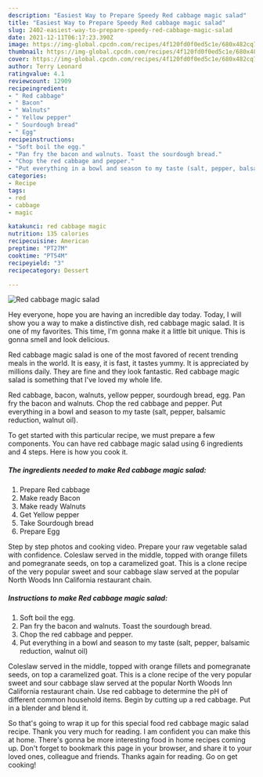 ```yaml
---
description: "Easiest Way to Prepare Speedy Red cabbage magic salad"
title: "Easiest Way to Prepare Speedy Red cabbage magic salad"
slug: 2402-easiest-way-to-prepare-speedy-red-cabbage-magic-salad
date: 2021-12-11T06:17:23.390Z
image: https://img-global.cpcdn.com/recipes/4f120fd0f0ed5c1e/680x482cq70/red-cabbage-magic-salad-recipe-main-photo.jpg
thumbnail: https://img-global.cpcdn.com/recipes/4f120fd0f0ed5c1e/680x482cq70/red-cabbage-magic-salad-recipe-main-photo.jpg
cover: https://img-global.cpcdn.com/recipes/4f120fd0f0ed5c1e/680x482cq70/red-cabbage-magic-salad-recipe-main-photo.jpg
author: Terry Leonard
ratingvalue: 4.1
reviewcount: 12909
recipeingredient:
- " Red cabbage"
- " Bacon"
- " Walnuts"
- " Yellow pepper"
- " Sourdough bread"
- " Egg"
recipeinstructions:
- "Soft boil the egg."
- "Pan fry the bacon and walnuts. Toast the sourdough bread."
- "Chop the red cabbage and pepper."
- "Put everything in a bowl and season to my taste (salt, pepper, balsamic reduction, walnut oil)"
categories:
- Recipe
tags:
- red
- cabbage
- magic

katakunci: red cabbage magic 
nutrition: 135 calories
recipecuisine: American
preptime: "PT27M"
cooktime: "PT54M"
recipeyield: "3"
recipecategory: Dessert

---
```



![Red cabbage magic salad](https://img-global.cpcdn.com/recipes/4f120fd0f0ed5c1e/680x482cq70/red-cabbage-magic-salad-recipe-main-photo.jpg)

Hey everyone, hope you are having an incredible day today. Today, I will show you a way to make a distinctive dish, red cabbage magic salad. It is one of my favorites. This time, I'm gonna make it a little bit unique. This is gonna smell and look delicious.

Red cabbage magic salad is one of the most favored of recent trending meals in the world. It is easy, it is fast, it tastes yummy. It is appreciated by millions daily. They are fine and they look fantastic. Red cabbage magic salad is something that I've loved my whole life.

Red cabbage, bacon, walnuts, yellow pepper, sourdough bread, egg. Pan fry the bacon and walnuts. Chop the red cabbage and pepper. Put everything in a bowl and season to my taste (salt, pepper, balsamic reduction, walnut oil).


To get started with this particular recipe, we must prepare a few components. You can have red cabbage magic salad using 6 ingredients and 4 steps. Here is how you cook it.

<!--inarticleads1-->

##### The ingredients needed to make Red cabbage magic salad:

1. Prepare  Red cabbage
1. Make ready  Bacon
1. Make ready  Walnuts
1. Get  Yellow pepper
1. Take  Sourdough bread
1. Prepare  Egg


Step by step photos and cooking video. Prepare your raw vegetable salad with confidence. Coleslaw served in the middle, topped with orange fillets and pomegranate seeds, on top a caramelized goat. This is a clone recipe of the very popular sweet and sour cabbage slaw served at the popular North Woods Inn California restaurant chain. 

<!--inarticleads2-->

##### Instructions to make Red cabbage magic salad:

1. Soft boil the egg.
1. Pan fry the bacon and walnuts. Toast the sourdough bread.
1. Chop the red cabbage and pepper.
1. Put everything in a bowl and season to my taste (salt, pepper, balsamic reduction, walnut oil)


Coleslaw served in the middle, topped with orange fillets and pomegranate seeds, on top a caramelized goat. This is a clone recipe of the very popular sweet and sour cabbage slaw served at the popular North Woods Inn California restaurant chain. Use red cabbage to determine the pH of different common household items. Begin by cutting up a red cabbage. Put in a blender and blend it. 

So that's going to wrap it up for this special food red cabbage magic salad recipe. Thank you very much for reading. I am confident you can make this at home. There's gonna be more interesting food in home recipes coming up. Don't forget to bookmark this page in your browser, and share it to your loved ones, colleague and friends. Thanks again for reading. Go on get cooking!
